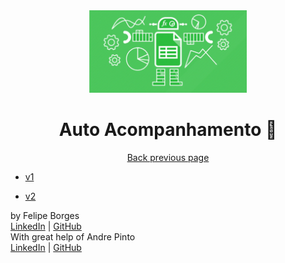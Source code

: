<div align="center">	
	<img src="./.github/autosheet.jpg" alt="vba" width="50%"/>	
</div>

<div align="center">
	<h1>Auto Acompanhamento 📄</h1>	
	<a href="https://github.com/felipejsborges/automated-tasks-middleschool">Back previous page</a>
</div>

- [v1](https://github.com/felipejsborges/automated-tasks-middleschool/tree/master/auto-acompanhamento/v1)

- [v2](https://github.com/felipejsborges/automated-tasks-middleschool/tree/master/auto-acompanhamento/v2)

by Felipe Borges<br>
[LinkedIn](https://www.linkedin.com/in/felipejsborges) | [GitHub](https://github.com/felipejsborges)<br>
With great help of Andre Pinto<br>
[LinkedIn](https://www.linkedin.com/in/pinto-andre/) | [GitHub](https://github.com/andre6293)<br>
